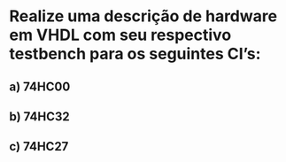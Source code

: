 # Realize uma descrição de hardware em VHDL com seu respectivo testbench para os seguintes CI’s:

## a) 74HC00
## b) 74HC32
## c) 74HC27
